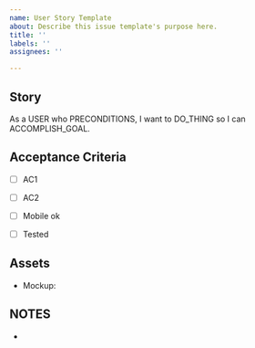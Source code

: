 ```yaml
---
name: User Story Template
about: Describe this issue template's purpose here.
title: ''
labels: ''
assignees: ''

---
```


## Story

As a USER who PRECONDITIONS, I want to DO_THING so I can ACCOMPLISH_GOAL.


## Acceptance Criteria

- [ ] AC1
- [ ] AC2
- [ ] Mobile ok
- [ ] Tested


## Assets

- Mockup: 


## NOTES

-
